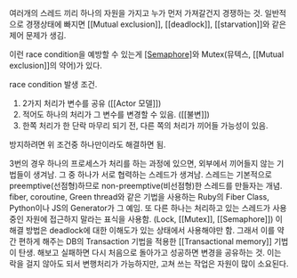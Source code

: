여러개의 스레드 끼리 하나의 자원을 가지고 누가 먼저 가져갈건지 경쟁하는 것.
일반적으로 경쟁상태에 빠지면 [[Mutual exclusion]], [[deadlock]], [[starvation]]와 같은 제어 문제가 생김.

이런 race condition을 예방할 수 있는게 [[Semaphore]](세마포어)와 Mutex(뮤텍스, [[Mutual exclusion]]의 약어)가 있다.

race condition 발생 조건.
1. 2가지 처리가 변수를 공유  ([[Actor 모델]])
2. 적어도 하나의 처리가 그 변수를 변경할 수 있음. ([[불변]])
3. 한쪽 처리가 한 단락 마무리 되기 전, 다른 쪽의 처리가 끼어들 가능성이 있음.

방지하려면 위 조건중 하나만이라도 해결하면 됨.

3번의 경우
하나의 프로세스가 처리를 하는 과정에 있으면, 외부에서 끼어들지 않는 기법들이 생겨남.
그 중 하나가 서로 협력하는 스레드가 생겨남.
스레드는 기본적으로 preemptive(선점형)하므로 non-preemptive(비선점형)한 스레드를 만들자는 개념.
fiber, coroutine, Green thread와 같은 기법을 사용하는 Ruby의 Fiber Class, Python이나 JS의 Generator가 그 예임.
또 다른 하나는 처리하고 있는 스레드가 사용중인 자원에 접근하지 말라는 표식을 사용함. (Lock, [[Mutex]], [[Semaphore]])
이 해결 방법은 deadlock에 대한 이해도가 있는 상태에서 사용해야만 함.
그래서 이를 약간 편하게 해주는 DB의 Transaction 기법을 적용한 [[Transactional memory]] 기법이 탄생.
해보고 실패하면 다시 처음으로 돌아가고 성공하면 변경을 공유하는 것.
이는 락을 걸지 않아도 되서 변행처리가 가능하지만, 고쳐 쓰는 작업은 자원이 많이 소요된다.